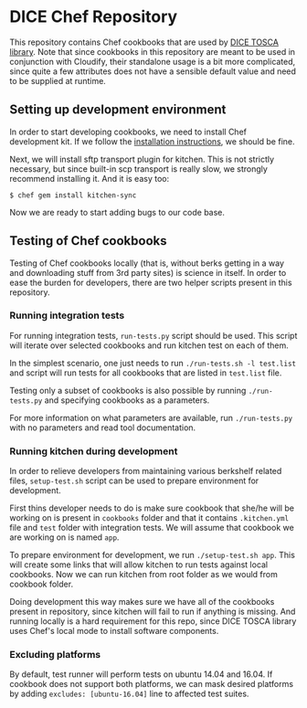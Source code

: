 # DICE Chef Repository

This repository contains Chef cookbooks that are used by
[DICE TOSCA library][tosca-library]. Note that since cookbooks in this
repository are meant to be used in conjunction with Cloudify, their standalone
usage is a bit more complicated, since quite a few attributes does not have a
sensible default value and need to be supplied at runtime.

[tosca-library]: https://github.com/dice-project/DICE-Deployment-Cloudify


## Setting up development environment

In order to start developing cookbooks, we need to install Chef development
kit. If we follow the [installation instructions][chefdk-install], we should
be fine.

Next, we will install sftp transport plugin for kitchen. This is not strictly
necessary, but since built-in scp transport is really slow, we strongly
recommend installing it. And it is easy too:

    $ chef gem install kitchen-sync

Now we are ready to start adding bugs to our code base.

[chefdk-install]: https://docs.chef.io/install_dk.html


## Testing of Chef cookbooks

Testing of Chef cookbooks locally (that is, without berks getting in a way and
downloading stuff from 3rd party sites) is science in itself. In order to ease
the burden for developers, there are two helper scripts present in this
repository.


### Running integration tests

For running integration tests, `run-tests.py` script should be used. This
script will iterate over selected cookbooks and run kitchen test on each of
them.

In the simplest scenario, one just needs to run `./run-tests.sh -l test.list`
and script will run tests for all cookbooks that are listed in `test.list`
file.

Testing only a subset of cookbooks is also possible by running `./run-tests.py`
and specifying cookbooks as a parameters.

For more information on what parameters are available, run `./run-tests.py`
with no parameters and read tool documentation.


### Running kitchen during development

In order to relieve developers from maintaining various berkshelf related
files, `setup-test.sh` script can be used to prepare environment for
development.

First thins developer needs to do is make sure cookbook that she/he will be
working on is present in `cookbooks` folder and that it contains `.kitchen.yml`
file and `test` folder with integration tests. We will assume that cookbook we
are working on is named `app`.

To prepare environment for development, we run `./setup-test.sh app`. This will
create some links that will allow kitchen to run tests against local cookbooks.
Now we can run kitchen from root folder as we would from cookbook folder.

Doing development this way makes sure we have all of the cookbooks present in
repository, since kitchen will fail to run if anything is missing. And running
locally is a hard requirement for this repo, since DICE TOSCA library uses
Chef's local mode to install software components.


### Excluding platforms

By default, test runner will perform tests on ubuntu 14.04 and 16.04. If
cookbook does not support both platforms, we can mask desired platforms by
adding `excludes: [ubuntu-16.04]` line to affected test suites.
